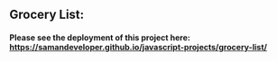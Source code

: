 ## Grocery List:
#### Please see the deployment of this project here: https://samandeveloper.github.io/javascript-projects/grocery-list/
